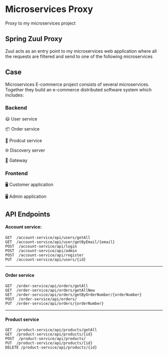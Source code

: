 # Microservices Proxy 
Proxy to my microservices project

## Spring Zuul Proxy
Zuul acts as an entry point to my microservices web application where all the requests are filtered and send to one of the following microservices

## Case
Microservices E-commerce project consists of several microservices. Together they build an e-commerce distributed software system which includes:

### Backend
😃 User service

📦 Order service

🏬 Prodcut service

🌐 Discovery server

🔀 Gateway 

### Frontend
🖥️ Customer application

🖥️ Admin application
## API Endpoints
#### Account service:
```
GET  /account-service/api/users/getAll
GET  /account-service/api/user/getByEmail/{email}
POST  /account-service/api/login
POST  /account-service/api/admin
POST  /account-service/api/register
PUT  /account-service/api/users/{id}
 ````
 ---
#### Order service
```
GET  /order-service/api/orders/getAll
GET  /order-service/api/orders/getAllNew
GET  /order-service/api/orders/getByOrderNumber/{orderNumber}
POST  /order-service/api/orders/
PUT  /order-service/api/orders/{orderNumber}
 ````
  ---
#### Product service
```
GET  /product-service/api/products/getAll
GET  /product-service/api/products/{id}
POST  /product-service/api/products/
PUT  /product-service/api/products/{id}
DELETE /product-service/api/products/{id}
 ````

